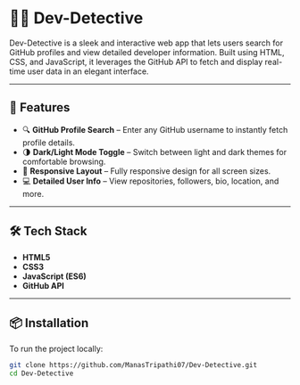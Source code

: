 # 🕵️‍♂️ Dev-Detective

Dev-Detective is a sleek and interactive web app that lets users search for GitHub profiles and view detailed developer information. Built using HTML, CSS, and JavaScript, it leverages the GitHub API to fetch and display real-time user data in an elegant interface.

---

## 🚀 Features

- 🔍 **GitHub Profile Search** – Enter any GitHub username to instantly fetch profile details.
- 🌗 **Dark/Light Mode Toggle** – Switch between light and dark themes for comfortable browsing.
- 📱 **Responsive Layout** – Fully responsive design for all screen sizes.
- 💻 **Detailed User Info** – View repositories, followers, bio, location, and more.

---

## 🛠️ Tech Stack

- **HTML5**
- **CSS3**
- **JavaScript (ES6)**
- **GitHub API**

---

## 📦 Installation

To run the project locally:

```bash
git clone https://github.com/ManasTripathi07/Dev-Detective.git
cd Dev-Detective

